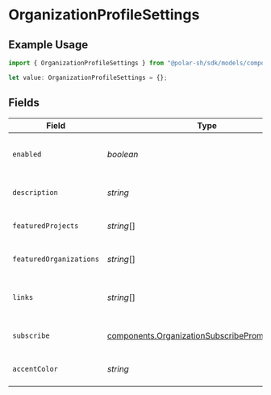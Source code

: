 # OrganizationProfileSettings

## Example Usage

```typescript
import { OrganizationProfileSettings } from "@polar-sh/sdk/models/components/organizationprofilesettings.js";

let value: OrganizationProfileSettings = {};
```

## Fields

| Field                                                                                                              | Type                                                                                                               | Required                                                                                                           | Description                                                                                                        |
| ------------------------------------------------------------------------------------------------------------------ | ------------------------------------------------------------------------------------------------------------------ | ------------------------------------------------------------------------------------------------------------------ | ------------------------------------------------------------------------------------------------------------------ |
| `enabled`                                                                                                          | *boolean*                                                                                                          | :heavy_minus_sign:                                                                                                 | If this organization has a profile enabled                                                                         |
| `description`                                                                                                      | *string*                                                                                                           | :heavy_minus_sign:                                                                                                 | A description of the organization                                                                                  |
| `featuredProjects`                                                                                                 | *string*[]                                                                                                         | :heavy_minus_sign:                                                                                                 | A list of featured projects                                                                                        |
| `featuredOrganizations`                                                                                            | *string*[]                                                                                                         | :heavy_minus_sign:                                                                                                 | A list of featured organizations                                                                                   |
| `links`                                                                                                            | *string*[]                                                                                                         | :heavy_minus_sign:                                                                                                 | A list of links associated with the organization                                                                   |
| `subscribe`                                                                                                        | [components.OrganizationSubscribePromoteSettings](../../models/components/organizationsubscribepromotesettings.md) | :heavy_minus_sign:                                                                                                 | Subscription promotion settings                                                                                    |
| `accentColor`                                                                                                      | *string*                                                                                                           | :heavy_minus_sign:                                                                                                 | Accent color for the organization                                                                                  |